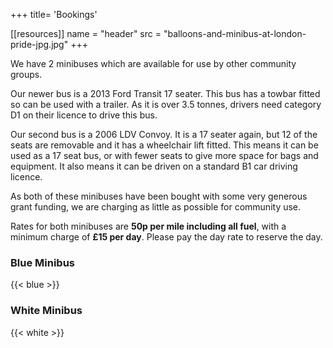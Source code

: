 +++
title= 'Bookings'

[[resources]]
  name = "header"
  src = "balloons-and-minibus-at-london-pride-jpg.jpg"
+++

We have 2 minibuses which are available for use by other community groups.

Our newer bus is a 2013 Ford Transit 17 seater. This bus has a towbar fitted so can be used with a trailer. As it is over 3.5 tonnes, drivers need category D1 on their licence to drive this bus.

Our second bus is a 2006 LDV Convoy. It is a 17 seater again, but 12 of the seats are removable and it has a wheelchair lift fitted. This means it can be used as a 17 seat bus, or with fewer seats to give more space for bags and equipment. It also means it can be driven on a standard B1 car driving licence.

As both of these minibuses have been bought with some very generous grant funding, we are charging as little as possible for community use.

Rates for both minibuses are **50p per mile including all fuel**, with a minimum charge of **£15 per day**. Please pay the day rate to reserve the day.

### Blue Minibus 
{{< blue >}}

### White Minibus
{{< white >}}
